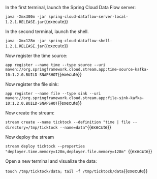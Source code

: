 In the first terminal, launch the Spring Cloud Data Flow server:

```java -Xmx300m -jar spring-cloud-dataflow-server-local-1.2.1.RELEASE.jar```{{execute}}

In the second terminal, launch the shell.

```java -Xmx128m -jar spring-cloud-dataflow-shell-1.2.1.RELEASE.jar```{{execute}}

Now register the time source:

```app register --name time --type source --uri maven://org.springframework.cloud.stream.app:time-source-kafka-10:1.2.0.BUILD-SNAPSHOT```{{execute}}

Now register the file sink:

```app register --name file --type sink --uri maven://org.springframework.cloud.stream.app:file-sink-kafka-10:1.2.0.BUILD-SNAPSHOT```{{execute}}

Now create the stream:

```stream create --name ticktock --definition "time | file --directory=/tmp/ticktock --name=data"```{{execute}}

Now deploy the stream

```stream deploy ticktock --properties "deployer.time.memory=128m,deployer.file.memory=128m" ```{{execute}}

Open a new terminal and visualize the data:

```touch /tmp/ticktock/data; tail -f /tmp/ticktock/data```{{execute}}
